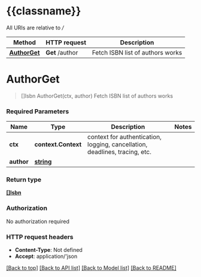 # {{classname}}

All URIs are relative to */*

Method | HTTP request | Description
------------- | ------------- | -------------
[**AuthorGet**](AuthorApi.md#AuthorGet) | **Get** /author | Fetch ISBN list of authors works

# **AuthorGet**
> []Isbn AuthorGet(ctx, author)
Fetch ISBN list of authors works

### Required Parameters

Name | Type | Description  | Notes
------------- | ------------- | ------------- | -------------
 **ctx** | **context.Context** | context for authentication, logging, cancellation, deadlines, tracing, etc.
  **author** | [**string**](.md)|  | 

### Return type

[**[]Isbn**](ISBN.md)

### Authorization

No authorization required

### HTTP request headers

 - **Content-Type**: Not defined
 - **Accept**: application/'json

[[Back to top]](#) [[Back to API list]](../README.md#documentation-for-api-endpoints) [[Back to Model list]](../README.md#documentation-for-models) [[Back to README]](../README.md)

